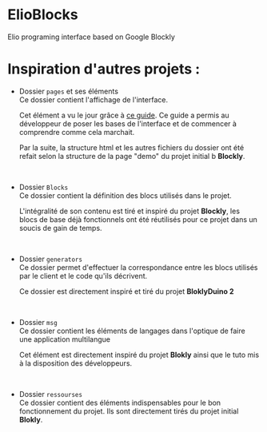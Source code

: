 # ElioBlocks
Elio programing interface based on Google Blockly 

# Inspiration d'autres projets :
- Dossier `pages` et ses éléments<br/>
    Ce dossier contient l'affichage de l'interface.

    Cet élément a vu le jour grâce à <a href="https://medium.com/@akajithkumar9700/create-workspace-custom-blocks-in-blockly-530d97a95ce">ce guide</a>. Ce guide a permis au développeur de poser les bases de l'interface et de commencer à comprendre comme cela marchait. 

    Par la suite, la structure html et les autres fichiers du dossier ont été refait selon la structure de la page "demo" du projet initial b
    **Blockly**.

<br/>

- Dossier `Blocks`<br/>
    Ce dossier contient la définition des blocs utilisés dans le projet.

    L'intégralité de son contenu est tiré et inspiré du projet **Blockly**, les blocs de base déjà fonctionnels ont été réutilisés pour ce projet dans un soucis de gain de temps.

<br/>

- Dossier `generators` <br/>
    Ce dossier permet d'effectuer la correspondance entre les blocs utilisés par le client et le code qu'ils décrivent.

    Ce dossier est directement inspiré et tiré du projet **BloklyDuino 2**

<br/>

- Dossier `msg` <br/>
    Ce dossier contient les éléments de langages dans l'optique de faire une application multilangue

    Cet élément est directement inspiré du projet **Blokly** ainsi que le tuto mis à la disposition des développeurs.

<br/>

- Dossier `ressourses` <br/>
    Ce dossier contient des éléments indispensables pour le bon fonctionnement du projet. Ils sont directement tirés du projet initial **Blokly**.


